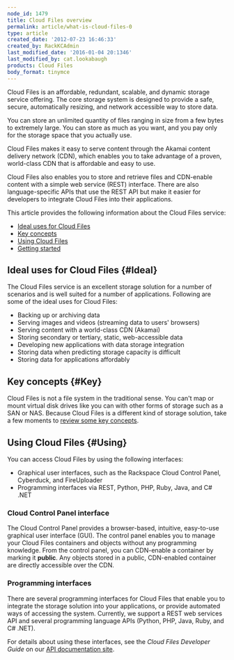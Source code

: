 ```yaml
---
node_id: 1479
title: Cloud Files overview
permalink: article/what-is-cloud-files-0
type: article
created_date: '2012-07-23 16:46:33'
created_by: RackKCAdmin
last_modified_date: '2016-01-04 20:1346'
last_modified_by: cat.lookabaugh
products: Cloud Files
body_format: tinymce
---
```


Cloud Files is an affordable, redundant, scalable, and dynamic storage
service offering. The core storage system is designed to provide a safe,
secure, automatically resizing, and network accessible way to store
data.

You can store an unlimited quantity of files ranging in size from a few
bytes to extremely large. You can store as much as you want, and you pay
only for the storage space that you actually use.

Cloud Files makes it easy to serve content through the Akamai content
delivery network (CDN), which enables you to take advantage of a proven,
world-class CDN that is affordable and easy to use.

Cloud Files also enables you to store and retrieve files and CDN-enable
content with a simple web service (REST) interface. There are also
language-specific APIs that use the REST API but make it easier for
developers to integrate Cloud Files into their applications.

This article provides the following information about the Cloud Files
service:

-   [Ideal uses for Cloud Files](#Ideal)
-   [Key concepts](#Key)
-   [Using Cloud Files](#Using)
-   [Getting started](#Getting)

Ideal uses for Cloud Files {#Ideal}
--------------------------

The Cloud Files service is an excellent storage solution for a number of
scenarios and is well suited for a number of applications. Following are
some of the ideal uses for Cloud Files:

-   Backing up or archiving data
-   Serving images and videos (streaming data to users' browsers)
-   Serving content with a world-class CDN (Akamai)
-   Storing secondary or tertiary, static, web-accessible data
-   Developing new applications with data storage integration
-   Storing data when predicting storage capacity is difficult
-   Storing data for applications affordably

Key concepts {#Key}
------------

Cloud Files is not a file system in the traditional sense. You can't map
or mount virtual disk drives like you can with other forms of storage
such as a SAN or NAS. Because Cloud Files is a different kind of storage
solution, take a few moments to [review some key
concepts](http://www.rackspace.com/knowledge_center/frequently-asked-question/cloud-files-key-concepts).

Using Cloud Files {#Using}
-----------------

You can access Cloud Files by using the following interfaces:

-   Graphical user interfaces, such as the Rackspace Cloud Control
    Panel, Cyberduck, and FireUploader
-   Programming interfaces via REST, Python, PHP, Ruby, Java, and C\#
    .NET

### Cloud Control Panel interface

The Cloud Control Panel provides a browser-based, intuitive, easy-to-use
graphical user interface (GUI). The control panel enables you to manage
your Cloud Files containers and objects without any programming
knowledge. From the control panel, you can CDN-enable a container by
marking it **public**. Any objects stored in a public, CDN-enabled
container are directly accessible over the CDN.

### Programming interfaces

There are several programming interfaces for Cloud Files that enable you
to integrate the storage solution into your applications, or provide
automated ways of accessing the system. Currently, we support a REST web
services API and several programming language APIs (Python, PHP, Java,
Ruby, and C\# .NET).

For details about using these interfaces, see the *Cloud Files Developer
Guide* on our [API documentation
site](http://developer.rackspace.com/docs/cloud-files/v1/developer-guide/).

